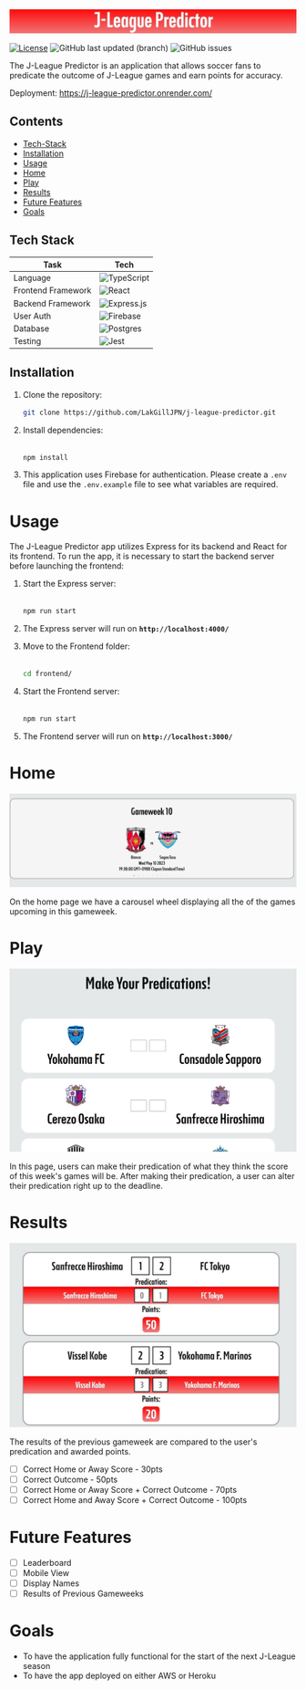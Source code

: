 <img src="/images\header.jpg" alt="Header" title="Header">

[![License](https://img.shields.io/badge/license-MIT-blue.svg)](LICENSE) ![GitHub last updated (branch)](https://img.shields.io/github/last-commit/LakGillJPN/j-league-predictor) ![GitHub issues](https://img.shields.io/github/issues/LakGillJPN/j-league-predictor) 



The J-League Predictor is an application that allows soccer fans to predicate the outcome of J-League games and earn points for accuracy.

Deployment: https://j-league-predictor.onrender.com/

## Contents
- [Tech-Stack](#tech-stack)
- [Installation](#installation)
- [Usage](#usage)
- [Home](#home)
- [Play](#play)
- [Results](#results)
- [Future Features](#future-features)
- [Goals](#goals)

## Tech Stack 

| Task       | Tech        |
| ---------- | ----------- |
| Language  | ![TypeScript](https://img.shields.io/badge/typescript-%23007ACC.svg?style=for-the-badge&logo=typescript&logoColor=white)  |
| Frontend Framework  | ![React](https://img.shields.io/badge/React-blue?style=for-the-badge&logo=next.js&logoColor=white)    |
| Backend Framework  | ![Express.js](https://img.shields.io/badge/express.js-%23404d59.svg?style=for-the-badge&logo=express&logoColor=%2361DAFB)   |
|  User Auth | ![Firebase](https://img.shields.io/badge/firebase-%23039BE5.svg?style=for-the-badge&logo=firebase) |
|  Database | ![Postgres](https://img.shields.io/badge/postgres-%23316192.svg?style=for-the-badge&logo=postgresql&logoColor=white)|
|  Testing  | ![Jest](https://img.shields.io/badge/-jest-%23C21325?style=for-the-badge&logo=jest&logoColor=white)  |

## Installation

1. Clone the repository:

   ```bash
   git clone https://github.com/LakGillJPN/j-league-predictor.git

   ```

2. Install dependencies:
    
    ```bash
    
    npm install 
    
    ```

3. This application uses Firebase for authentication. Please create a `.env` file and use the `.env.example` file to see what variables are required.

# Usage

The J-League Predictor app utilizes Express for its backend and React for its frontend. To run the app, it is necessary to start the backend server before launching the frontend:

1. Start the Express server:

    ```bash
    
    npm run start
    
    ```
    
2. The Express server will run on  **`http://localhost:4000/`**

3. Move to the Frontend folder:

    ```bash
    
    cd frontend/
    
    ```
4. Start the Frontend server:

    ```bash
    
    npm run start
    
    ```
    
5. The Frontend server will run on  **`http://localhost:3000/`**



# Home
<img src="/images\homepage.jpg" alt="Homepage" title="Homepage">

On the home page we have a carousel wheel displaying all the of the games upcoming in this gameweek.

# Play
<img src="/images\play_page.jpg" alt="Play" title="Play">

In this page, users can make their predication of what they think the score of this week's games will be. After making their predication, a user can alter their predication right up to the deadline.

# Results
<img src="/images\results.jpg" alt="Results" title="Results">

The results of the previous gameweek are compared to the user's predication and awarded points. 

- [ ] Correct Home or Away Score - 30pts
- [ ] Correct Outcome - 50pts
- [ ] Correct Home or Away Score + Correct Outcome - 70pts
- [ ] Correct Home and Away Score + Correct Outcome - 100pts

# Future Features
- [ ] Leaderboard
- [ ] Mobile View
- [ ] Display Names
- [ ] Results of Previous Gameweeks

# Goals
- To have the application fully functional for the start of the next J-League season
- To have the app deployed on either AWS or Heroku


<!---
```
j-league-predictor
├─ .git
├─ .gitignore
├─ backend
│  ├─ index.ts
│  ├─ knex.ts
│  ├─ server.ts
│  └─ tests
│     └─ server.test.ts
├─ db
│  ├─ migrations
│  │  ├─ 20230331132652_fixtures.ts
│  │  ├─ 20230410060443_users.ts
│  │  ├─ 20230415013729_predications.ts
│  │  ├─ 20230415020325_points.ts
│  │  └─ 20230419022140_overall.ts
│  └─ seeds
│     └─ fixture-seed.ts
├─ environment.d.ts
├─ fixtures.ts
├─ frontend
│  ├─ .gitignore
│  ├─ package.json
│  ├─ public
│  │  ├─ images
│  │  │  └─ favicon.ico
│  │  ├─ index.html
│  │  └─ manifest.json
│  ├─ README.md
│  └─ src
│     ├─ App.css
│     ├─ App.tsx
│     ├─ components
│     │  ├─ CountdownTimer.jsx
│     │  ├─ FixturesCarousel.css
│     │  ├─ FixturesCarousel.tsx
│     │  ├─ Footer.css
│     │  ├─ Footer.tsx
│     │  ├─ Header.css
│     │  ├─ Header.tsx
│     │  ├─ Navbar.css
│     │  ├─ Navbar.tsx
│     │  └─ Warning.tsx
│     ├─ context
│     │  ├─ AuthContext.tsx
│     │  └─ ProtectedRoute.tsx
│     ├─ firebase
│     │  └─ firebase.ts
│     ├─ fonts
│     │  └─ j-league
│     │     ├─ JLEAGUEKICK-BoldCondensed.eot
│     │     ├─ JLEAGUEKICK-BoldCondensed.ttf
│     │     ├─ JLEAGUEKICK-BoldCondensed.woff
│     │     ├─ JLEAGUEKICK-BoldCondensed.woff2
│     │     └─ stylesheet.css
│     ├─ index.css
│     ├─ index.tsx
│     ├─ pages
│     │  ├─ Home.css
│     │  ├─ Home.tsx
│     │  ├─ Login.css
│     │  ├─ Login.tsx
│     │  ├─ Play.css
│     │  ├─ Play.tsx
│     │  ├─ Results.css
│     │  ├─ Results.tsx
│     │  ├─ SignUp.css
│     │  ├─ SignUp.tsx
│     │  ├─ Submitted.css
│     │  └─ Submitted.tsx
│     └─ utils
│        ├─ get-date.ts
│        ├─ get-fixtures.ts
│        ├─ get-gameweek.ts
│        ├─ get-predications.ts
│        ├─ get-results.ts
│        ├─ get-total.ts
│        └─ scoreGen.ts
├─ globals.d.ts
├─ images
│  ├─ header.jpg
│  ├─ homepage.jpg
│  ├─ jleague favicon.png
│  ├─ play_page.jpg
│  └─ results.jpg
├─ jest.config.js
├─ knexfile.ts
├─ package.json
├─ README.md
└─ tsconfig.json

```
--->